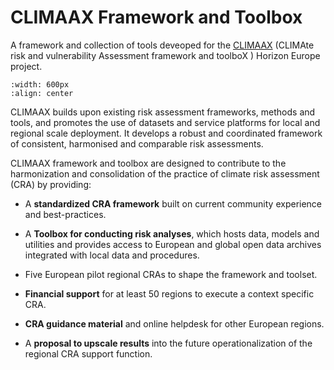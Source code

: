 # CLIMAAX Framework and Toolbox

A framework and collection of tools deveoped for the [CLIMAAX](https://www.climaax.eu/s) (CLIMAte risk and vulnerability Assessment framework and toolboX ) Horizon Europe project.

```{image} https://www.climaax.eu/wp-content/uploads/2023/03/pexels-singkham-1108572-1024x683.jpg
:width: 600px
:align: center
```
CLIMAAX builds upon existing risk assessment frameworks, methods and tools, and promotes the use of datasets and service platforms for local and regional scale deployment. It develops a robust and coordinated framework of consistent, harmonised and comparable risk assessments.

CLIMAAX framework and toolbox are designed to contribute to the harmonization and consolidation of the practice of climate risk assessment (CRA) by providing:

- A **standardized CRA framework** built on current community experience and best-practices.

- A **Toolbox for conducting risk analyses**, which hosts data, models and utilities and provides access to European and global open data archives integrated with local data and procedures.

- Five European pilot regional CRAs to shape the framework and toolset.

- **Financial support** for at least 50 regions to execute a context specific CRA.

- **CRA guidance material** and online helpdesk for other European regions.

- A **proposal to upscale results** into the future operationalization of the regional CRA support function.